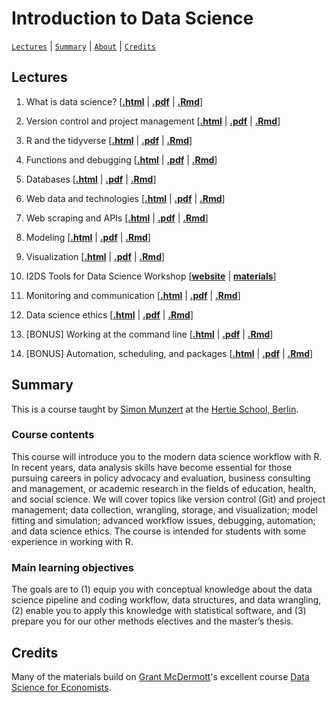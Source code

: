 # Introduction to Data Science
[`Lectures`](#lectures) | [`Summary`](#summary) |
[`About`](#about) | [`Credits`](#credits)

## Lectures

1. What is data science?
\[[**.html**](https://raw.githack.com/intro-to-data-science-22/lectures/main/01-introduction/01-introduction.html) | [**.pdf**](https://raw.githack.com/intro-to-data-science-22/lectures/main/01-introduction/01-introduction.pdf) | [**.Rmd**](https://raw.githack.com/intro-to-data-science-22/lectures/main/01-introduction/01-introduction.Rmd)\]

2. Version control and project management \[[**.html**](https://raw.githack.com/intro-to-data-science-22/lectures/main/02-version-control/02-version-control.html) | [**.pdf**](https://raw.githack.com/intro-to-data-science-22/lectures/main/02-version-control/02-version-control.pdf) | [**.Rmd**](https://raw.githack.com/intro-to-data-science-22/lectures/main/02-version-control/02-version-control.Rmd)\]

3. R and the tidyverse \[[**.html**](https://raw.githack.com/intro-to-data-science-22/lectures/main/03-tidyverse/03-tidyverse.html) | [**.pdf**](https://raw.githack.com/intro-to-data-science-22/lectures/main/03-tidyverse/03-tidyverse.pdf) | [**.Rmd**](https://raw.githack.com/intro-to-data-science-22/lectures/main/03-tidyverse/03-tidyverse.Rmd)\]

4. Functions and debugging \[[**.html**](https://raw.githack.com/intro-to-data-science-22/lectures/main/04-functions-debugging/04-functions-debugging.html) | [**.pdf**](https://raw.githack.com/intro-to-data-science-22/lectures/main/04-functions-debugging/04-functions-debugging.pdf) | [**.Rmd**](https://raw.githack.com/intro-to-data-science-22/lectures/main/04-functions-debugging/04-functions-debugging.Rmd)\]

5. Databases \[[**.html**](https://raw.githack.com/intro-to-data-science-22/lectures/main/05-databases/05-databases.html) | [**.pdf**](https://raw.githack.com/intro-to-data-science-22/lectures/main/05-databases/05-databases.pdf) | [**.Rmd**](https://raw.githack.com/intro-to-data-science-22/lectures/main/05-databases/05-databases.Rmd)\]

6. Web data and technologies \[[**.html**](https://raw.githack.com/intro-to-data-science-22/lectures/main/06-webdata/06-webdata.html) | [**.pdf**](https://raw.githack.com/intro-to-data-science-22/lectures/main/06-webdata/06-webdata.pdf) | [**.Rmd**](https://raw.githack.com/intro-to-data-science-22/lectures/main/06-webdata/06-webdata.Rmd)\]

7. Web scraping and APIs \[[**.html**](https://raw.githack.com/intro-to-data-science-22/lectures/main/07-scraping-apis/07-scraping-apis.html) | [**.pdf**](https://raw.githack.com/intro-to-data-science-22/lectures/main/07-scraping-apis/07-scraping-apis.pdf) | [**.Rmd**](https://raw.githack.com/intro-to-data-science-22/lectures/main/07-scraping-apis/07-scraping-apis.Rmd)\]


8. Modeling \[[**.html**](https://raw.githack.com/intro-to-data-science-22/lectures/main/08-modeling/08-modeling.html) | [**.pdf**](https://raw.githack.com/intro-to-data-science-22/lectures/main/08-modeling/08-modeling.pdf) | [**.Rmd**](https://raw.githack.com/intro-to-data-science-22/lectures/main/08-modeling/08-modeling.Rmd)\]

9. Visualization \[[**.html**](https://raw.githack.com/intro-to-data-science-22/lectures/main/09-visualization/09-visualization.html) | [**.pdf**](https://raw.githack.com/intro-to-data-science-22/lectures/main/09-visualization/09-visualization.pdf) | [**.Rmd**](https://raw.githack.com/intro-to-data-science-22/lectures/main/09-visualization/09-visualization.Rmd)\]

10. I2DS Tools for Data Science Workshop  \[[**website**](https://intro-to-data-science-22-workshop.github.io/) | [**materials**](https://github.com/intro-to-data-science-22-workshop)\]

11. Monitoring and communication \[[**.html**](https://raw.githack.com/intro-to-data-science-22/lectures/main/11-communication/11-communication.html) | [**.pdf**](https://raw.githack.com/intro-to-data-science-22/lectures/main/11-communication/11-communication.pdf) | [**.Rmd**](https://raw.githack.com/intro-to-data-science-22/lectures/main/11-communication/11-communication.Rmd)\]

12. Data science ethics \[[**.html**](https://raw.githack.com/intro-to-data-science-22/lectures/main/12-ethics/12-ethics.html) | [**.pdf**](https://raw.githack.com/intro-to-data-science-22/lectures/main/12-ethics/12-ethics.pdf) | [**.Rmd**](https://raw.githack.com/intro-to-data-science-22/lectures/main/12-ethics/12-ethics.Rmd)\]

13. [BONUS] Working at the command line \[[**.html**](https://raw.githack.com/intro-to-data-science-22/lectures/main/13-command-line/13-command-line.html) | [**.pdf**](https://raw.githack.com/intro-to-data-science-22/lectures/main/13-command-line/13-command-line.pdf) | [**.Rmd**](https://raw.githack.com/intro-to-data-science-22/lectures/main/13-command-line/13-command-line.Rmd)\]

14. [BONUS] Automation, scheduling, and packages \[[**.html**](https://raw.githack.com/intro-to-data-science-22/lectures/main/14-automation-packages/14-automation-packages.html) | [**.pdf**](https://raw.githack.com/intro-to-data-science-22/lectures/main/14-automation-packages/14-automation-packages.pdf) | [**.Rmd**](https://raw.githack.com/intro-to-data-science-22/lectures/main/14-automation-packages/14-automation-packages.Rmd)\]




## Summary

This is a course taught by [Simon Munzert](https://simonmunzert.github.io/) at the [Hertie School, Berlin](https://www.hertie-school.org/en/).

### Course contents

This course will introduce you to the modern data science workflow with R. In recent years, data analysis skills have become essential for those pursuing careers in policy advocacy and evaluation, business consulting and management, or academic research in the fields of education, health, and social science. We will cover topics like version control (Git) and project management; data collection, wrangling, storage, and visualization; model fitting and simulation; advanced workflow issues, debugging, automation; and data science ethics. The course is intended for students with some experience in working with R.

### Main learning objectives

The goals are to (1) equip you with conceptual knowledge about the data science pipeline and coding workflow, data structures, and data wrangling, (2) enable you to apply this knowledge with statistical software, and (3) prepare you for our other methods electives and the master’s thesis.


## Credits

Many of the materials build on [Grant McDermott](http://grantmcdermott.com)'s excellent course [Data Science for Economists](https://github.com/uo-ec607).